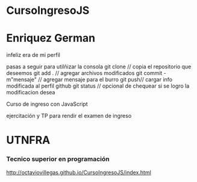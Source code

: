 # CursoIngresoJS
# Enriquez German

infeliz era de mi perfil

pasas a seguir para utilñizar la consola
 git clone // copia el repositorio que deseemos
 git add . // agregar archivos modificados
 git commit -m"mensaje" // agregar mensaje para el burro
 git push// cargar info modificada al perfil github
 git status // opcional de chequear si se logro la modificacion desea
 
Curso de ingreso con JavaScript

ejercitación y TP para rendir el examen de ingreso 
<h1>UTNFRA</h1>
<h3>Tecnico superior en programación</h3>


http://octaviovillegas.github.io/CursoIngresoJS/index.html
